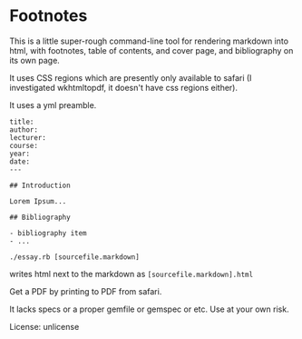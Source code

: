 Footnotes
=========

This is a little super-rough command-line tool for rendering markdown into html, with footnotes, table of contents, and cover page, and bibliography on its own page.

It uses CSS regions which are presently only available to safari (I investigated wkhtmltopdf, it doesn't have css regions either).

It uses a yml preamble.

```
title:
author:
lecturer:
course:
year:
date:
---

## Introduction

Lorem Ipsum...

## Bibliography

- bibliography item
- ...

```

`./essay.rb [sourcefile.markdown]`

writes html next to the markdown as `[sourcefile.markdown].html`

Get a PDF by printing to PDF from safari.

It lacks specs or a proper gemfile or gemspec or etc. Use at your own risk.

License: unlicense